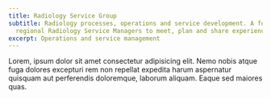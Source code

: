 ```yaml
---
title: Radiology Service Group
subtitle: Radiology processes, operations and service development. A forum for
  regional Radiology Service Managers to meet, plan and share experience.
excerpt: Operations and service management
---
```



Lorem, ipsum dolor sit amet consectetur adipisicing elit. Nemo nobis atque fuga dolores excepturi rem non repellat expedita harum aspernatur quisquam aut perferendis doloremque, laborum aliquam. Eaque sed maiores quas.[](https://github.com/ "GitHub")